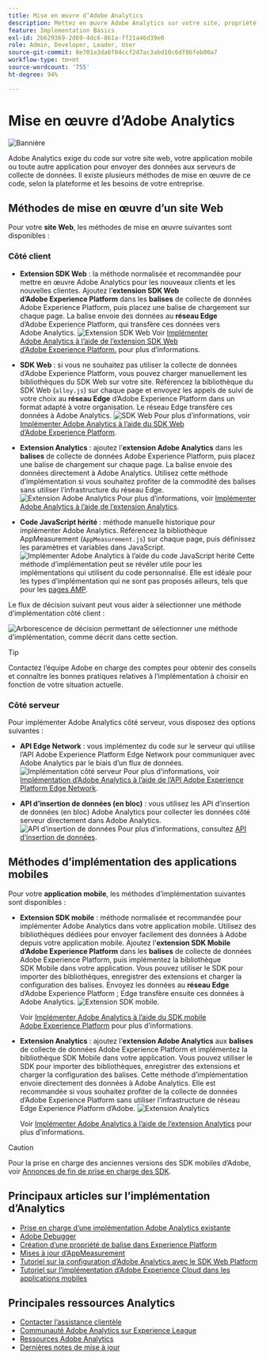 ```yaml
---
title: Mise en œuvre d’Adobe Analytics
description: Mettez en œuvre Adobe Analytics sur votre site, propriété ou application.
feature: Implementation Basics
exl-id: 2b629369-2d69-4dc6-861a-ff21a46d39e0
role: Admin, Developer, Leader, User
source-git-commit: 8e701a3da6f04ccf2d7ac3abd10c6df86feb00a7
workflow-type: tm+mt
source-wordcount: '755'
ht-degree: 94%

---
```


# Mise en œuvre d’Adobe Analytics

![Bannière](../../assets/doc_banner_implement.png)

Adobe Analytics exige du code sur votre site web, votre application mobile ou toute autre application pour envoyer des données aux serveurs de collecte de données. Il existe plusieurs méthodes de mise en œuvre de ce code, selon la plateforme et les besoins de votre entreprise.

## Méthodes de mise en œuvre d’un site Web

Pour votre **site Web**, les méthodes de mise en œuvre suivantes sont disponibles :

### Côté client

* **Extension SDK Web** : la méthode normalisée et recommandée pour mettre en œuvre Adobe Analytics pour les nouveaux clients et les nouvelles clientes. Ajoutez l’**extension SDK Web d’Adobe Experience Platform** dans les **balises** de collecte de données Adobe Experience Platform, puis placez une balise de chargement sur chaque page. La balise envoie des données au **réseau Edge** d’Adobe Experience Platform, qui transfère ces données vers Adobe Analytics.
  ![Extension SDK Web](./assets/websdk-extension-implementation.png)
Voir [Implémenter Adobe Analytics à l’aide de l’extension SDK Web d’Adobe Experience Platform.](./aep-edge/overview.md) pour plus d’informations.

* **SDK Web** : si vous ne souhaitez pas utiliser la collecte de données d’Adobe Experience Platform, vous pouvez charger manuellement les bibliothèques du SDK Web sur votre site. Référencez la bibliothèque du SDK Web (`alloy.js`) sur chaque page et envoyez les appels de suivi de votre choix au **réseau Edge** d’Adobe Experience Platform dans un format adapté à votre organisation. Le réseau Edge transfère ces données à Adobe Analytics.
  ![SDK Web](./assets/websdk-implementation.png)
Pour plus d’informations, voir [Implémenter Adobe Analytics à l’aide du SDK Web d’Adobe Experience Platform](./aep-edge/overview.md).

* **Extension Analytics** : ajoutez l’**extension Adobe Analytics** dans les **balises** de collecte de données Adobe Experience Platform, puis placez une balise de chargement sur chaque page. La balise envoie des données directement à Adobe Analytics. Utilisez cette méthode d’implémentation si vous souhaitez profiter de la commodité des balises sans utiliser l’infrastructure du réseau Edge.
  ![Extension Adobe Analytics](./assets/analytics-extension-implementation.png)
Pour plus d’informations, voir [Implémenter Adobe Analytics à l’aide de l’extension Analytics](launch/overview.md).

* **Code JavaScript hérité** : méthode manuelle historique pour implémenter Adobe Analytics. Référencez la bibliothèque AppMeasurement (`AppMeasurement.js`) sur chaque page, puis définissez les paramètres et variables dans JavaScript.
  ![Implémenter Adobe Analytics à l’aide du code JavaScript hérité](./assets/appmeasurement-implementation.png)
Cette méthode d’implémentation peut se révéler utile pour les implémentations qui utilisent du code personnalisé. Elle est idéale pour les types d’implémentation qui ne sont pas proposés ailleurs, tels que pour les [pages AMP](other/amp.md).

Le flux de décision suivant peut vous aider à sélectionner une méthode d’implémentation côté client :

![Arborescence de décision permettant de sélectionner une méthode d’implémentation, comme décrit dans cette section.](./assets/decision-tree.png)


>[!TIP]
>
>Contactez l’équipe Adobe en charge des comptes pour obtenir des conseils et connaître les bonnes pratiques relatives à l’implémentation à choisir en fonction de votre situation actuelle.

### Côté serveur

Pour implémenter Adobe Analytics côté serveur, vous disposez des options suivantes :

* **API Edge Network** : vous implémentez du code sur le serveur qui utilise l’API Adobe Experience Platform Edge Network pour communiquer avec Adobe Analytics par le biais d’un flux de données.
  ![Implémentation côté serveur](assets/edge-network-server-api.svg)
Pour plus d’informations, voir [Implémentation d’Adobe Analytics à l’aide de l’API Adobe Experience Platform Edge Network](/help/implement/aep-edge/api/overview.md).

* **API d’insertion de données (en bloc)** : vous utilisez les API d’insertion de données (en bloc) Adobe Analytics pour collecter les données côté serveur directement dans Adobe Analytics.
  ![API d’insertion de données](assets/analytics-apis.png)
Pour plus d’informations, consultez [API d’insertion de données](../import/c-data-insertion-api/c-data-insertion-api.md).

## Méthodes d’implémentation des applications mobiles

Pour votre **application mobile**, les méthodes d’implémentation suivantes sont disponibles :

* **Extension SDK mobile** : méthode normalisée et recommandée pour implémenter Adobe Analytics dans votre application mobile. Utilisez des bibliothèques dédiées pour envoyer facilement des données à Adobe depuis votre application mobile. Ajoutez l’**extension SDK Mobile d’Adobe Experience Platform** dans les **balises** de collecte de données Adobe Experience Platform, puis implémentez la bibliothèque SDK Mobile dans votre application. Vous pouvez utiliser le SDK pour importer des bibliothèques, enregistrer des extensions et charger la configuration des balises. Envoyez les données au **réseau Edge** d’Adobe Experience Platform ; Edge transfère ensuite ces données à Adobe Analytics.
  ![Extension SDK mobile.](./assets/mobilesdk-extension.png)

  Voir [Implémenter Adobe Analytics à l’aide du SDK mobile Adobe Experience Platform](../implement/aep-edge/mobile-sdk/overview.md) pour plus d’informations.

* **Extension Analytics** : ajoutez l’**extension Adobe Analytics** aux **balises** de collecte de données Adobe Experience Platform et implémentez la bibliothèque SDK Mobile dans votre application. Vous pouvez utiliser le SDK pour importer des bibliothèques, enregistrer des extensions et charger la configuration des balises. Cette méthode d’implémentation envoie directement des données à Adobe Analytics. Elle est recommandée si vous souhaitez profiter de la collecte de données d’Adobe Experience Platform sans utiliser l’infrastructure de réseau Edge Experience Platform d’Adobe.
  ![Extension Analytics](./assets/mobilesdk-analytics-extension.png)

  Voir [Implémenter Adobe Analytics à l’aide de l’extension Analytics](../implement/aep-edge/mobile-sdk/overview.md) pour plus d’informations.


>[!CAUTION]
>
>Pour la prise en charge des anciennes versions des SDK mobiles d’Adobe, voir [Annonces de fin de prise en charge des SDK](https://developer.adobe.com/client-sdks/resources/sdks-end-of-support/).

## Principaux articles sur l’implémentation d’Analytics

* [Prise en charge d’une implémentation Adobe Analytics existante](/help/implement/prepare/existing-implementation.md)
* [Adobe Debugger](validate/debugger.md)
* [Création d’une propriété de balise dans Experience Platform](launch/create-analytics-property.md)
* [Mises à jour d’AppMeasurement](appmeasurement-updates.md)
* [Tutoriel sur la configuration d’Adobe Analytics avec le SDK Web Platform](https://experienceleague.adobe.com/docs/platform-learn/implement-web-sdk/applications-setup/setup-analytics.html?lang=fr)
* [Tutoriel sur l’implémentation d’Adobe Experience Cloud dans les applications mobiles](https://experienceleague.adobe.com/docs/platform-learn/implement-mobile-sdk/overview.html?lang=fr)


## Principales ressources Analytics

* [Contacter l’assistance clientèle](https://experienceleague.adobe.com/?support-solution=Analytics?lang=fr#support)
* [Communauté Adobe Analytics sur Experience League](https://experienceleaguecommunities.adobe.com/t5/adobe-analytics/ct-p/adobe-analytics-community?profile.language=fr)
* [Ressources Adobe Analytics](https://experienceleaguecommunities.adobe.com/t5/adobe-analytics-discussions/adobe-analytics-resources/m-p/276666?profile.language=fr)
* [Dernières notes de mise à jour](../release-notes/latest.md)
